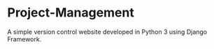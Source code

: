 # Project-Management
A simple version control website developed in Python 3 using Django Framework.
